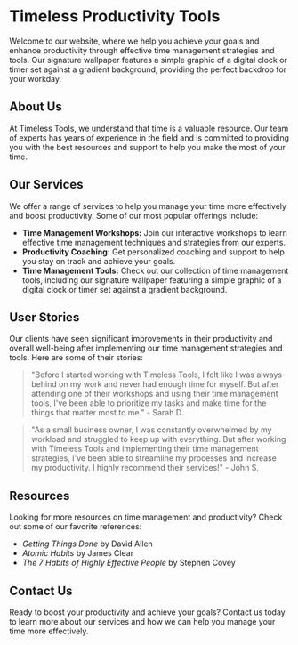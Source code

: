 <!--font:Montserrat-->

# Timeless Productivity Tools

Welcome to our website, where we help you achieve your goals and enhance productivity through effective time management strategies and tools. Our signature wallpaper features a simple graphic of a digital clock or timer set against a gradient background, providing the perfect backdrop for your workday.

## About Us
At Timeless Tools, we understand that time is a valuable resource. Our team of experts has years of experience in the field and is committed to providing you with the best resources and support to help you make the most of your time.

## Our Services
We offer a range of services to help you manage your time more effectively and boost productivity. Some of our most popular offerings include:

- **Time Management Workshops:** Join our interactive workshops to learn effective time management techniques and strategies from our experts.
- **Productivity Coaching:** Get personalized coaching and support to help you stay on track and achieve your goals.
- **Time Management Tools:** Check out our collection of time management tools, including our signature wallpaper featuring a simple graphic of a digital clock or timer set against a gradient background.

## User Stories
Our clients have seen significant improvements in their productivity and overall well-being after implementing our time management strategies and tools. Here are some of their stories:

> "Before I started working with Timeless Tools, I felt like I was always behind on my work and never had enough time for myself. But after attending one of their workshops and using their time management tools, I've been able to prioritize my tasks and make time for the things that matter most to me." - Sarah D.

> "As a small business owner, I was constantly overwhelmed by my workload and struggled to keep up with everything. But after working with Timeless Tools and implementing their time management strategies, I've been able to streamline my processes and increase my productivity. I highly recommend their services!" - John S.

## Resources
Looking for more resources on time management and productivity? Check out some of our favorite references:

- _Getting Things Done_ by David Allen
- _Atomic Habits_ by James Clear
- _The 7 Habits of Highly Effective People_ by Stephen Covey

## Contact Us
Ready to boost your productivity and achieve your goals? Contact us today to learn more about our services and how we can help you manage your time more effectively.

<!--

Write me content for website with wallpaper which alt text is:

"A wallpaper featuring a simple graphic of a digital clock or timer, with space for setting alarms and countdowns, set against a gradient background."

The name/title of the page should not be 1:1 copy of the alt text but rather a real content of the website which is using this wallpaper.

- Use markdown format 
- Start with heading
- Heading should be short and concise
- The content should look like a real website 
- The website should not be about the wallpaper, wallpaper is just a related background
- Heading should be contain work "wallpaper" or "background"
- Include real sections like references, contact, user stories, etc. use things relevant to the page purpose.
- Feel free to use structure like headings, bullets, numbering, blockquotes, paragraphs, horizontal lines, etc.
- You can use formatting like bold or _italic_
- You can include UTF-8 emojis
- Links should be only #hash anchors (and you can refer to the document itself)
- Do not include images


---


# "Timeless Productivity" - Boost Your Efficiency with Our Time Management Tools

Welcome to Timeless Productivity, your go-to resource for boosting productivity and achieving your goals! Our website offers a variety of tools and resources to help you manage your time effectively, including our signature wallpaper featuring a simple graphic of a digital clock or timer set against a gradient background.

## About Us
At Timeless Productivity, we believe that time is our most valuable asset. That's why we're dedicated to helping individuals and businesses alike make the most of their time through effective time management strategies and tools. Our team of experts has years of experience in the field and is committed to providing you with the best resources and support to help you achieve your goals.

## Our Services
We offer a range of services to help you boost your productivity and manage your time more effectively. Some of our most popular offerings include:

- **Time Management Workshops:** Join our interactive workshops to learn effective time management techniques and strategies from our experts.
- **Productivity Coaching:** Get personalized coaching and support to help you stay on track and achieve your goals.
- **Time Management Tools:** Check out our collection of time management tools, including our signature wallpaper featuring a simple graphic of a digital clock or timer set against a gradient background.

## User Stories
Our clients have seen significant improvements in their productivity and overall well-being after implementing our time management strategies and tools. Here are some of their stories:

> "Before I started working with Timeless Productivity, I felt like I was always behind on my work and never had enough time for myself. But after attending one of their workshops and using their time management tools, I've been able to prioritize my tasks and make time for the things that matter most to me." - Sarah D.

> "As a small business owner, I was constantly overwhelmed by my workload and struggled to keep up with everything. But after working with Timeless Productivity and implementing their time management strategies, I've been able to streamline my processes and increase my productivity. I highly recommend their services!" - John S.

## References
Looking for more resources on time management and productivity? Check out some of our favorite references:

- _Getting Things Done_ by David Allen
- _Atomic Habits_ by James Clear
- _The 7 Habits of Highly Effective People_ by Stephen Covey

## Contact Us
Ready to boost your productivity and achieve your goals? Contact us today to learn more about our services and how we can help you manage your time more effectively.


---


Heading is too long, rewrite whole content.


---


# Boost Your Productivity with Timeless Management Tools

Welcome to our website, dedicated to helping you boost your productivity and achieve your goals through effective time management strategies and tools. Our signature wallpaper features a simple graphic of a digital clock or timer set against a gradient background, providing the perfect backdrop for your workday.

## About Us
At Timeless Management Tools, we understand that time is our most valuable asset. Our team of experts has years of experience in the field and is committed to providing you with the best resources and support to help you make the most of your time.

## Our Services
We offer a range of services to help you manage your time more effectively and boost your productivity. Some of our most popular offerings include:

- **Time Management Workshops:** Join our interactive workshops to learn effective time management techniques and strategies from our experts.
- **Productivity Coaching:** Get personalized coaching and support to help you stay on track and achieve your goals.
- **Time Management Tools:** Check out our collection of time management tools, including our signature wallpaper featuring a simple graphic of a digital clock or timer set against a gradient background.

## User Stories
Our clients have seen significant improvements in their productivity and overall well-being after implementing our time management strategies and tools. Here are some of their stories:

> "I used to feel overwhelmed by my workload and never had enough time for myself. But after attending one of Timeless Management Tools' workshops and using their time management tools, I've been able to prioritize my tasks and make time for the things that matter most to me." - Sarah D.

> "As a small business owner, I was constantly struggling to keep up with everything. But after working with Timeless Management Tools and implementing their time management strategies, I've been able to streamline my processes and increase my productivity. I highly recommend their services!" - John S.

## References
Looking for more resources on time management and productivity? Check out some of our favorite references:

- _Getting Things Done_ by David Allen
- _Atomic Habits_ by James Clear
- _The 7 Habits of Highly Effective People_ by Stephen Covey

## Contact Us
Ready to boost your productivity and achieve your goals? Contact us today to learn more about our services and how we can help you manage your time more effectively.


---


Heading is too long, rewrite whole content.


---


# Timeless Tools for Enhanced Productivity

Welcome to our website, where we are dedicated to helping you achieve your goals and boost productivity through effective time management strategies and tools. Our signature wallpaper features a simple graphic of a digital clock or timer set against a gradient background, providing the perfect backdrop for your workday.

## About Us
At Timeless Tools, we understand that time is a valuable resource. Our team of experts has years of experience in the field and is committed to providing you with the best resources and support to help you make the most of your time.

## Our Services
We offer a range of services to help you manage your time more effectively and enhance your productivity. Some of our most popular offerings include:

- **Time Management Workshops:** Join our interactive workshops to learn effective time management techniques and strategies from our experts.
- **Productivity Coaching:** Get personalized coaching and support to help you stay on track and achieve your goals.
- **Time Management Tools:** Check out our collection of time management tools, including our signature wallpaper featuring a simple graphic of a digital clock or timer set against a gradient background.

## User Stories
Our clients have seen significant improvements in their productivity and overall well-being after implementing our time management strategies and tools. Here are some of their stories:

> "Before I started working with Timeless Tools, I felt like I was always behind on my work and never had enough time for myself. But after attending one of their workshops and using their time management tools, I've been able to prioritize my tasks and make time for the things that matter most to me." - Sarah D.

> "As a small business owner, I was constantly overwhelmed by my workload and struggled to keep up with everything. But after working with Timeless Tools and implementing their time management strategies, I've been able to streamline my processes and increase my productivity. I highly recommend their services!" - John S.

## Resources
Looking for more resources on time management and productivity? Check out some of our favorite references:

- _Getting Things Done_ by David Allen
- _Atomic Habits_ by James Clear
- _The 7 Habits of Highly Effective People_ by Stephen Covey

## Contact Us
Ready to boost your productivity and achieve your goals? Contact us today to learn more about our services and how we can help you manage your time more effectively.


---


Heading is too long, rewrite whole content.


---


# Timeless Tools for Productivity

Welcome to our website, where we help you achieve your goals and enhance productivity through effective time management strategies and tools. Our signature wallpaper features a simple graphic of a digital clock or timer set against a gradient background, providing the perfect backdrop for your workday.

## About Us
At Timeless Tools, we understand that time is a valuable resource. Our team of experts has years of experience in the field and is committed to providing you with the best resources and support to help you make the most of your time.

## Our Services
We offer a range of services to help you manage your time more effectively and boost productivity. Some of our most popular offerings include:

- **Time Management Workshops:** Join our interactive workshops to learn effective time management techniques and strategies from our experts.
- **Productivity Coaching:** Get personalized coaching and support to help you stay on track and achieve your goals.
- **Time Management Tools:** Check out our collection of time management tools, including our signature wallpaper featuring a simple graphic of a digital clock or timer set against a gradient background.

## User Stories
Our clients have seen significant improvements in their productivity and overall well-being after implementing our time management strategies and tools. Here are some of their stories:

> "Before I started working with Timeless Tools, I felt like I was always behind on my work and never had enough time for myself. But after attending one of their workshops and using their time management tools, I've been able to prioritize my tasks and make time for the things that matter most to me." - Sarah D.

> "As a small business owner, I was constantly overwhelmed by my workload and struggled to keep up with everything. But after working with Timeless Tools and implementing their time management strategies, I've been able to streamline my processes and increase my productivity. I highly recommend their services!" - John S.

## Resources
Looking for more resources on time management and productivity? Check out some of our favorite references:

- _Getting Things Done_ by David Allen
- _Atomic Habits_ by James Clear
- _The 7 Habits of Highly Effective People_ by Stephen Covey

## Contact Us
Ready to boost your productivity and achieve your goals? Contact us today to learn more about our services and how we can help you manage your time more effectively.


---


Write me a Google font which is best fitting for the website.

Pick from the list:
- Alegreya
- Montserrat
- Roboto
- Playfair Display
- Dancing Script
- Futura
- Lobster
- Open Sans
- Exo 2
- IBM Plex Sans
- Poppins
- Orbitron
- Barlow Condensed
- Great Vibes
- Raleway
- Inter
- Lato


Write just the font name nothing else.


---


Montserrat

-->
